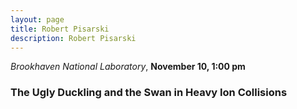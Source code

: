 ```yaml
---
layout: page
title: Robert Pisarski 
description: Robert Pisarski 
---
```


*Brookhaven National Laboratory*, **November 10, 1:00 pm**

### The Ugly Duckling and the Swan in Heavy Ion Collisions
